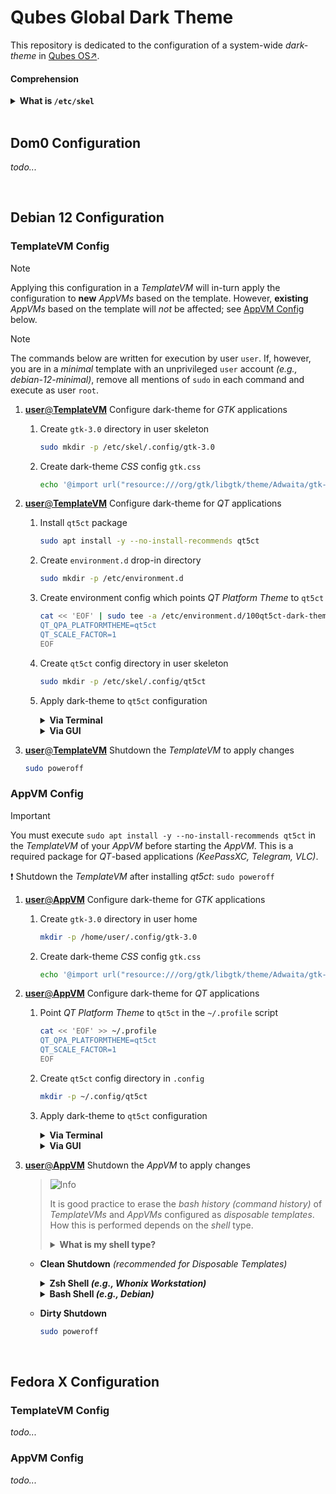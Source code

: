 # Qubes Global Dark Theme

This repository is dedicated to the configuration of a system-wide _dark-theme_ in [Qubes OS↗](https://qubes-os.org).

#### Comprehension
<details>
<summary><b>What is <code>/etc/skel</code></b></summary>

> `/etc/skel` is a directory which acts as a _skeleton_ for user home directories, e.g., `/home/user`, and is used by `adduser` to generate home directories for new users. That said, modifications to `/etc/skel` do not affect the home directories of existing users.

</details>

<br>

## Dom0 Configuration

_todo..._

<br>

## Debian 12 Configuration

### TemplateVM Config

> [!NOTE]
> Applying this configuration in a _TemplateVM_ will in-turn apply the configuration to **new** _AppVMs_ based on the template. However, **existing** _AppVMs_ based on the template will _not_ be affected; see [AppVM Config](#appvm-config) below.

> [!NOTE]
> The commands below are written for execution by user `user`. If, however, you are in a _minimal_ template with an unprivileged `user` account _(e.g., debian-12-minimal)_, remove all mentions of `sudo` in each command and execute as user `root`.

1. [**user**@**TemplateVM**]() Configure dark-theme for _GTK_ applications <a name="deb-tvm-1"></a>

    1. Create `gtk-3.0` directory in user skeleton

        ```bash
        sudo mkdir -p /etc/skel/.config/gtk-3.0
        ```

    2. Create dark-theme _CSS_ config `gtk.css`

        ```bash
        echo '@import url("resource:///org/gtk/libgtk/theme/Adwaita/gtk-contained-dark.css");' | sudo tee /etc/skel/.config/gtk-3.0/gtk.css &>/dev/null
        ```

2. [**user**@**TemplateVM**]() Configure dark-theme for _QT_ applications <a name="deb-tvm-2"></a>

    1. Install `qt5ct` package <a name="deb-tvm-2-1"></a>

        ```bash
        sudo apt install -y --no-install-recommends qt5ct
        ```

    2. Create `environment.d` drop-in directory <a name="deb-tvm-2-2"></a>

        ```bash
        sudo mkdir -p /etc/environment.d
        ```

    3. Create environment config which points _QT Platform Theme_ to `qt5ct` <a name="deb-tvm-2-3"></a>

        ```bash
        cat << 'EOF' | sudo tee -a /etc/environment.d/100qt5ct-dark-theme.conf &>/dev/null
        QT_QPA_PLATFORMTHEME=qt5ct
        QT_SCALE_FACTOR=1
        EOF
        ```

    4. Create `qt5ct` config directory in user skeleton

        ```bash
        sudo mkdir -p /etc/skel/.config/qt5ct
        ```

    5. Apply dark-theme to `qt5ct` configuration

        <details>
        <summary><b>Via Terminal</b></summary>

        > 1. Create `qt5ct` config in user skeleton
        >
        >    ```bash
        >    cat << 'EOF' | sudo tee /etc/skel/.config/qt5ct/qt5ct.conf &>/dev/null
        >    [Appearance]
        >    color_scheme_path=/usr/share/qt5ct/colors/darker.conf
        >    custom_palette=true
        >    standard_dialogs=default
        >    style=Fusion
        >    EOF
        >    ```

        </details>

        <details>
        <summary><b>Via GUI</b></summary>

        > 1. Launch `qt5ct`
        >
        >     ```bash
        >     setsid qt5ct &>/dev/null
        >     ```
        >
        > 2. Set _QT_ color-scheme to `darker`
        > 
        >     _`Appearance` → `Palette` → `Custom` → `Color scheme` → `darker`_
        >
        > 3. Click `OK`
        >
        > 5. Copy `qt5ct` config to user skeleton
        >
        >     ```bash
        >     sudo cp /home/user/.config/qt5ct/qt5ct.conf /etc/skel/.config/qt5ct/
        >     ```

        </details>

3. [**user**@**TemplateVM**]() Shutdown the _TemplateVM_ to apply changes <a name="deb-tvm-3"></a>

    ```bash
    sudo poweroff
    ```


### AppVM Config

> [!IMPORTANT]
> You must execute `sudo apt install -y --no-install-recommends qt5ct` in the _TemplateVM_ of your _AppVM_ before starting the _AppVM_. This is a required package for _QT_-based applications _(KeePassXC, Telegram, VLC)_.
>
> :exclamation: Shutdown the _TemplateVM_ after installing _qt5ct_: `sudo poweroff`

1. [**user**@**AppVM**]() Configure dark-theme for _GTK_ applications <a name="deb-avm-1"></a>

    1. Create `gtk-3.0` directory in user home

        ```bash
        mkdir -p /home/user/.config/gtk-3.0
        ```

    2. Create dark-theme _CSS_ config `gtk.css`

        ```bash
        echo '@import url("resource:///org/gtk/libgtk/theme/Adwaita/gtk-contained-dark.css");' > /home/user/.config/gtk-3.0/gtk.css
        ```

2. [**user**@**AppVM**]() Configure dark-theme for _QT_ applications <a name="deb-avm-2"></a>

    1. Point _QT Platform Theme_ to `qt5ct` in the `~/.profile` script

        ```bash
        cat << 'EOF' >> ~/.profile
        QT_QPA_PLATFORMTHEME=qt5ct
        QT_SCALE_FACTOR=1
        EOF
        ```

    2. Create `qt5ct` config directory in `.config`

        ```bash
        mkdir -p ~/.config/qt5ct
        ```

    3. Apply dark-theme to `qt5ct` configuration

        <details>
        <summary><b>Via Terminal</b></summary>

        > 1. Create `qt5ct` config in user skeleton
        >
        >    ```bash
        >    cat << 'EOF' > ~/.config/qt5ct/qt5ct.conf
        >    [Appearance]
        >    color_scheme_path=/usr/share/qt5ct/colors/darker.conf
        >    custom_palette=true
        >    standard_dialogs=default
        >    style=Fusion
        >    EOF
        >    ```

        </details>

        <details>
        <summary><b>Via GUI</b></summary>

        > 1. Launch `qt5ct`
        >
        >     ```bash
        >     setsid qt5ct &>/dev/null
        >     ```
        >
        > 2. Set _QT_ color-scheme to `darker`
        >
        >     _`Appearance` → `Palette` → `Custom` → `Color scheme` → `darker`_
        >
        > 3. Click `OK`

        </details>

3. [**user**@**AppVM**]() Shutdown the _AppVM_ to apply changes <a name="deb-avm-3"></a>

    > <picture>
    >   <source media="(prefers-color-scheme: light)" srcset="https://raw.githubusercontent.com/Mqxx/GitHub-Markdown/main/blockquotes/badge/light-theme/info.svg">
    >   <img alt="Info" src="https://raw.githubusercontent.com/Mqxx/GitHub-Markdown/main/blockquotes/badge/dark-theme/info.svg">
    > </picture><br>
    >
    > It is good practice to erase the _bash history (command history)_ of _TemplateVMs_ and _AppVMs_ configured as _disposable templates_. How this is performed depends on the _shell_ type.
    >
    > <details>
    > <summary><b>What is my shell type?</b></summary>
    >
    > > Execute `echo $0` or `echo $SHELL` in your terminal to discover the current shell type.
    >
    > </details>

    - **Clean Shutdown** _(recommended for Disposable Templates)_

        <details>
        <summary><b>Zsh Shell <em>(e.g., Whonix Workstation)</em></b></summary>

        > <picture>
        >   <source media="(prefers-color-scheme: light)" srcset="https://raw.githubusercontent.com/Mqxx/GitHub-Markdown/main/blockquotes/badge/light-theme/note.svg">
        >   <img alt="Note" src="https://raw.githubusercontent.com/Mqxx/GitHub-Markdown/main/blockquotes/badge/dark-theme/note.svg">
        > </picture><br>
        >
        > This command appends your `.zshrc` file with a command which deletes the _command history file_ `$HISTFILE`. You only need to execute the below command once per _VM_; subsequent sessions can safely shutdown by simply executing `sudo poweroff`.

        ```bash
        echo 'rm -f "$HISTFILE"' >> ~/.zshrc && sudo poweroff
        ```

        </details>

        <details>
        <summary><b>Bash Shell <em>(e.g., Debian)</em></b></summary>

        ```bash
        cat /dev/null > ~/.bash_history && history -c && sudo poweroff
        ```

        </details>
        
    
    - **Dirty Shutdown**
    
        ```bash
        sudo poweroff
        ```

<br>

## Fedora X Configuration

### TemplateVM Config

_todo..._

### AppVM Config

_todo..._
